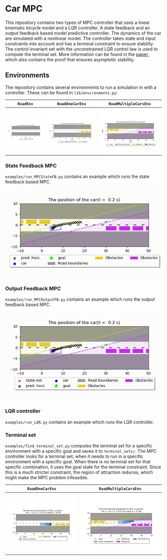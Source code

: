 # Car MPC
This repository contains two types of MPC controller that uses a linear kinematic bicycle model and a LQR controller.
A state feedback and an output feedback based model predictive controller.
The dynamics of the car are simulated with a nonlinear model.
The controller takes state and input constraints into account and has a terminal constraint to ensure stability.
The control invariant set with the unconstrained LQR control law is used to compute the terminal set.
More information can be found in the [paper](media/paper.pdf), which also contains the proof that ensures asymptotic stability.

## Environments
The repository contains several environments to run a simulation in with a controller. These can be found in `lib/environments.py`:

|                `RoadEnv`                 |                `RoadOneCarEnv`                 |                `RoadMultipleCarsEnv`                 |
|:----------------------------------------:|:----------------------------------------------:|:----------------------------------------------------:|
| ![Environments plots](media/RoadEnv.png) | ![Environments plots](media/RoadOneCarEnv.png) | ![Environments plots](media/RoadMultipleCarsEnv.png) |

### State Feedback MPC
`examples/run_MPCStateFB.py` contains an example which runs the state feedback based MPC.

[//]: # (![State Feedback MPC simulation .gif]&#40;media/MPCStateFB.gif&#41;)
<img src="media/MPCStateFB.gif" width="500"/>

### Output Feedback MPC
`examples/run_MPCOutputFB.py` contains an example which runs the output feedback based MPC.

[//]: # (![Output Feedback MPC simulation .gif]&#40;media/MPCOutputFB.gif&#41;)

<img src="media/MPCOutputFB.gif" width="500"/>

### LQR controller

`examples/run_LQR.py` contains an example which runs the LQR controller.

### Terminal set
`examples/find_terminal_set.py` computes the terminal set for a specific environment with a specific goal and saves it to `terminal_sets/`.
The MPC controller looks for a terminal set, when it needs to run in a specific environment with a specific goal.
When there is no terminal set for that specific combination, it uses the goal state for the terminal constraint.
Since this is a much stricter constraint, the region of attraction reduces, which might make the MPC problem infeasible.


|                      `RoadOneCarEnv`                      |                      `RoadMultipleCarsEnv`                      |
|:---------------------------------------------------------:|:---------------------------------------------------------------:|
| ![Terminal set RoadOneCarEnv](media/TermSetOneCarEnv.png) | ![Terminal set RoadOneCarEnv](media/TermSetMultipleCarsEnv.png) |

